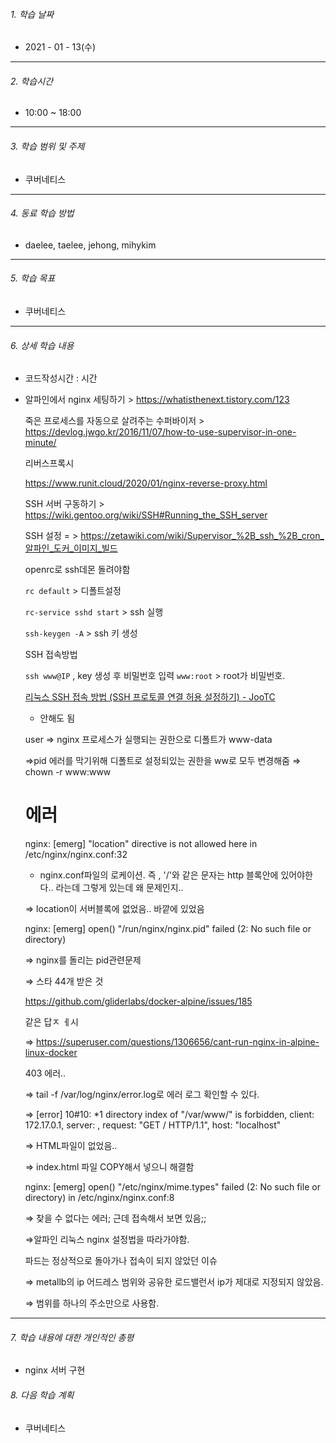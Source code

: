 

###### 1. 학습 날짜

- 2021 - 01 - 13(수)

---

###### 2. 학습시간

- 10:00 ~ 18:00

---

###### 3. 학습 범위 및 주제

- 쿠버네티스

---

###### 4. 동료 학습 방법 

- daelee, taelee, jehong, mihykim

---

###### 5. 학습 목표 

- 쿠버네티스

---

###### 6. 상세 학습 내용

- 코드작성시간 :  시간

- 알파인에서 nginx 세팅하기 > https://whatisthenext.tistory.com/123

  죽은 프로세스를 자동으로 살려주는 수퍼바이저 > https://devlog.jwgo.kr/2016/11/07/how-to-use-supervisor-in-one-minute/

  리버스프록시

  https://www.runit.cloud/2020/01/nginx-reverse-proxy.html

  SSH 서버 구동하기 >  https://wiki.gentoo.org/wiki/SSH#Running_the_SSH_server

  SSH 설정 = > https://zetawiki.com/wiki/Supervisor_%2B_ssh_%2B_cron_알파인_도커_이미지_빌드

  openrc로 ssh데몬 돌려야함

  `rc default` > 디폴트설정

  `rc-service sshd start` > ssh 실행

  `ssh-keygen -A` > ssh 키 생성

  SSH 접속방법

  `ssh www@IP` , key 생성 후 비밀번호 입력 `www:root`  > root가 비밀번호.

  [리눅스 SSH 접속 방법 (SSH 프로토콜 연결 허용 설정하기) - JooTC](https://jootc.com/p/201808031462)

  - 안해도 됨

  user ⇒ nginx 프로세스가 실행되는 권한으로 디폴트가 www-data

  ⇒pid 에러를 막기위해 디폴트로 설정되있는 권한을 ww로 모두 변경해줌 ⇒ chown -r www:www

  # 에러

  nginx: [emerg] "location" directive is not allowed here in /etc/nginx/nginx.conf:32

  - nginx.conf파일의 로케이션. 즉 , '/'와 같은 문자는 http 블록안에 있어야한다.. 라는데 그렇게 있는데 왜 문제인지..

  ⇒ location이 서버블록에 없었음.. 바깥에 있었음

  nginx: [emerg] open() "/run/nginx/nginx.pid" failed (2: No such file or directory)

  ⇒ nginx를 돌리는 pid관련문제

  ⇒ 스타 44개 받은 것

  https://github.com/gliderlabs/docker-alpine/issues/185

  같은 답ㅈ ㅔ시

  ⇒ https://superuser.com/questions/1306656/cant-run-nginx-in-alpine-linux-docker

  403 에러..

  ⇒ tail -f /var/log/nginx/error.log로 에러 로그 확인할 수 있다.

  ⇒ [error] 10#10: *1 directory index of "/var/www/" is forbidden, client: 172.17.0.1, server: , request: "GET / HTTP/1.1", host: "localhost"

  ⇒ HTML파일이 없었음..

  ⇒ index.html 파일 COPY해서 넣으니 해결함

  nginx: [emerg] open() "/etc/nginx/mime.types" failed (2: No such file or directory) in /etc/nginx/nginx.conf:8

  ⇒ 찾을 수 없다는 에러; 근데 접속해서 보면 있음;;

  ⇒알파인 리눅스 nginx 설정법을 따라가야함.

  파드는 정상적으로 돌아가나 접속이 되지 않았던 이슈

  ⇒ metallb의 ip 어드레스 범위와 공유한 로드밸런서 ip가 제대로 지정되지 않았음.

  ⇒ 범위를 하나의 주소만으로 사용함.

---

###### 7. 학습 내용에 대한 개인적인 총평

- nginx 서버 구현

###### 8. 다음 학습 계획

- 쿠버네티스
